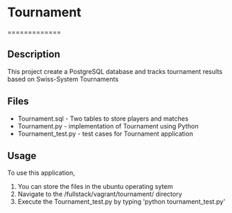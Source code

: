 # Tournament
=============

## Description
   This project create a PostgreSQL database and tracks tournament results based on Swiss-System Tournaments

## Files
  * Tournament.sql - Two tables to store players and matches
  * Tournament.py - implementation of Tournament using Python
  * Tournament_test.py - test cases for Tournament application

## Usage
To use this application, 
   1. You can store the files in the ubuntu operating sytem 
   2. Navigate to the /fullstack/vagrant/tournament/ directory
   3. Execute the Tournament_test.py by typing 'python tournament_test.py'
